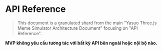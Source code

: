 # API Reference

> This document is a granulated shard from the main "Yasuo Three.js Meme Simulator Architecture Document" focusing on "API Reference".

**MVP không yêu cầu tương tác với bất kỳ API bên ngoài hoặc nội bộ nào.**
